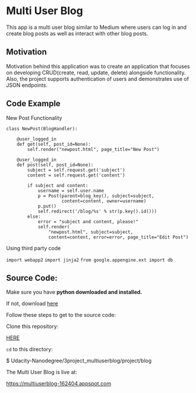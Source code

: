 # Multi User Blog

This app is a multi user blog similar to Medium where users can log
in and create blog posts as well as interact with other blog posts.

## Motivation

Motivation behind this application was to create an application that
focuses on developing CRUD(create, read, update, delete) alongside functionality. Also, the project supports authentication of users
and demonstrates use of JSON endpoints.

## Code Example

New Post Functionality
```
class NewPost(BlogHandler):

    @user_logged_in
    def get(self, post_id=None):
        self.render("newpost.html", page_title="New Post")

    @user_logged_in
    def post(self, post_id=None):
        subject = self.request.get('subject')
        content = self.request.get('content')

        if subject and content:
            username = self.user.name
            p = Post(parent=blog_key(), subject=subject,
                     content=content, owner=username)
            p.put()
            self.redirect('/blog/%s' % str(p.key().id()))
        else:
            error = "subject and content, please!"
            self.render(
                "newpost.html", subject=subject,
                content=content, error=error, page_title="Edit Post")
```
Using third party code

`import webapp2`
`import jinja2`
`from google.appengine.ext import db`

## Source Code:

Make sure you have **python downloaded and installed.**

If not, download [here](https://www.python.org/downloads/)

Follow these steps to get to the source code:

Clone this repository:

[HERE](https://github.com/jovanikimble/Udacity-Nanodegree.git)

`cd` to this directory:

$ Udacity-Nanodegree/3project_multiuserblog/project/blog

The Multi User Blog is live at:

https://multiuserblog-162404.appspot.com
